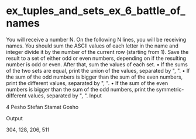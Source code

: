 # ex_tuples_and_sets_ex_6_battle_of_names
You will receive a number N. On the following N lines, you will be receiving names. You should sum the ASCII values of each letter in the name and integer divide it by the number of the current row (starting from 1). Save the result to a set of either odd or even numbers, depending on if the resulting number is odd or even. After that, sum the values of each set.
•	If the sums of the two sets are equal, print the union of the values, separated by ", ". 
•	If the sum of the odd numbers is bigger than the sum of the even numbers, print the different values, separated by ", ".
•	If the sum of the even numbers is bigger than the sum of the odd numbers, print the symmetric-different values, separated by ", ".
Input

4
Pesho
Stefan
Stamat
Gosho


Output

304, 128, 206, 511
